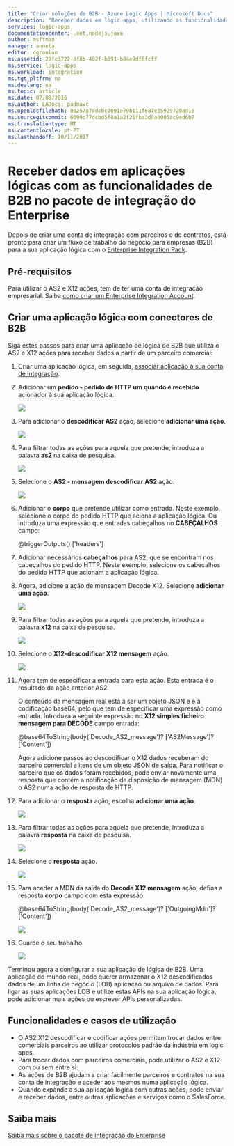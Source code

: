 ```yaml
---
title: "Criar soluções de B2B - Azure Logic Apps | Microsoft Docs"
description: "Receber dados em logic apps, utilizando as funcionalidades de B2B no pacote de integração do Enterprise"
services: logic-apps
documentationcenter: .net,nodejs,java
author: msftman
manager: anneta
editor: cgronlun
ms.assetid: 20fc3722-6f8b-402f-b391-b84e9df6fcff
ms.service: logic-apps
ms.workload: integration
ms.tgt_pltfrm: na
ms.devlang: na
ms.topic: article
ms.date: 07/08/2016
ms.author: LADocs; padmavc
ms.openlocfilehash: 0625787ddcbc0091e70b111f687e25929720ad15
ms.sourcegitcommit: 6699c77dcbd5f8a1a2f21fba3d0a0005ac9ed6b7
ms.translationtype: MT
ms.contentlocale: pt-PT
ms.lasthandoff: 10/11/2017
---
```

# <a name="receive-data-in-logic-apps-with-the-b2b-features-in-the-enterprise-integration-pack"></a>Receber dados em aplicações lógicas com as funcionalidades de B2B no pacote de integração do Enterprise

Depois de criar uma conta de integração com parceiros e de contratos, está pronto para criar um fluxo de trabalho do negócio para empresas (B2B) para a sua aplicação lógica com o [Enterprise Integration Pack](logic-apps-enterprise-integration-overview.md).

## <a name="prerequisites"></a>Pré-requisitos

Para utilizar o AS2 e X12 ações, tem de ter uma conta de integração empresarial. Saiba [como criar um Enterprise Integration Account](../logic-apps/logic-apps-enterprise-integration-accounts.md).

## <a name="create-a-logic-app-with-b2b-connectors"></a>Criar uma aplicação lógica com conectores de B2B

Siga estes passos para criar uma aplicação de lógica de B2B que utiliza o AS2 e X12 ações para receber dados a partir de um parceiro comercial:

1. Criar uma aplicação lógica, em seguida, [associar aplicação à sua conta de integração](../logic-apps/logic-apps-enterprise-integration-accounts.md).

2. Adicionar um **pedido - pedido de HTTP um quando é recebido** acionador à sua aplicação lógica.

    ![](./media/logic-apps-enterprise-integration-b2b/flatfile-1.png)

3. Para adicionar o **descodificar AS2** ação, selecione **adicionar uma ação**.

    ![](./media/logic-apps-enterprise-integration-b2b/transform-2.png)

4. Para filtrar todas as ações para aquela que pretende, introduza a palavra **as2** na caixa de pesquisa.

    ![](./media/logic-apps-enterprise-integration-b2b/b2b-5.png)

5. Selecione o **AS2 - mensagem descodificar AS2** ação.

    ![](./media/logic-apps-enterprise-integration-b2b/b2b-6.png)

6. Adicionar o **corpo** que pretende utilizar como entrada. Neste exemplo, selecione o corpo do pedido HTTP que aciona a aplicação lógica. Ou introduza uma expressão que entradas cabeçalhos no **CABEÇALHOS** campo:

    @triggerOutputs() ['headers']

7. Adicionar necessários **cabeçalhos** para AS2, que se encontram nos cabeçalhos do pedido HTTP. Neste exemplo, selecione os cabeçalhos do pedido HTTP que acionam a aplicação lógica.

8. Agora, adicione a ação de mensagem Decode X12. Selecione **adicionar uma ação**.

    ![](./media/logic-apps-enterprise-integration-b2b/b2b-9.png)

9. Para filtrar todas as ações para aquela que pretende, introduza a palavra **x12** na caixa de pesquisa.

    ![](./media/logic-apps-enterprise-integration-b2b/b2b-10.png)

10. Selecione o **X12-descodificar X12 mensagem** ação.

    ![](./media/logic-apps-enterprise-integration-b2b/b2b-as2message.png)

11. Agora tem de especificar a entrada para esta ação. Esta entrada é o resultado da ação anterior AS2.

    O conteúdo da mensagem real está a ser um objeto JSON e é a codificação base64, pelo que tem de especificar uma expressão como entrada. 
    Introduza a seguinte expressão no **X12 simples ficheiro mensagem para DECODE** campo entrada:
    
    @base64ToString(body('Decode_AS2_message')? ['AS2Message']? ['Content'])

    Agora adicione passos ao descodificar o X12 dados receberam do parceiro comercial e itens de um objeto JSON de saída. 
    Para notificar o parceiro que os dados foram recebidos, pode enviar novamente uma resposta que contém a notificação de disposição de mensagem (MDN) o AS2 numa ação de resposta de HTTP.

12. Para adicionar o **resposta** ação, escolha **adicionar uma ação**.

    ![](./media/logic-apps-enterprise-integration-b2b/b2b-14.png)

13. Para filtrar todas as ações para aquela que pretende, introduza a palavra **resposta** na caixa de pesquisa.

    ![](./media/logic-apps-enterprise-integration-b2b/b2b-15.png)

14. Selecione o **resposta** ação.

    ![](./media/logic-apps-enterprise-integration-b2b/b2b-16.png)

15. Para aceder a MDN da saída do **Decode X12 mensagem** ação, defina a resposta **corpo** campo com esta expressão:

    @base64ToString(body('Decode_AS2_message')? ['OutgoingMdn']? ['Content'])

    ![](./media/logic-apps-enterprise-integration-b2b/b2b-17.png)  

16. Guarde o seu trabalho.

    ![](./media/logic-apps-enterprise-integration-b2b/transform-5.png)  

Terminou agora a configurar a sua aplicação de lógica de B2B. Uma aplicação do mundo real, pode querer armazenar o X12 descodificados dados de um linha de negócio (LOB) aplicação ou arquivo de dados. Para ligar as suas aplicações LOB e utilize estas APIs na sua aplicação lógica, pode adicionar mais ações ou escrever APIs personalizadas.

## <a name="features-and-use-cases"></a>Funcionalidades e casos de utilização

* O AS2 X12 descodificar e codificar ações permitem trocar dados entre comerciais parceiros ao utilizar protocolos padrão da indústria em logic apps.
* Para trocar dados com parceiros comerciais, pode utilizar o AS2 e X12 com ou sem entre si.
* As ações de B2B ajudam a criar facilmente parceiros e contratos na sua conta de integração e aceder aos mesmos numa aplicação lógica.
* Quando expande a sua aplicação lógica com outras ações, pode enviar e receber dados, entre outras aplicações e serviços como o SalesForce.

## <a name="learn-more"></a>Saiba mais
[Saiba mais sobre o pacote de integração do Enterprise](logic-apps-enterprise-integration-overview.md)
